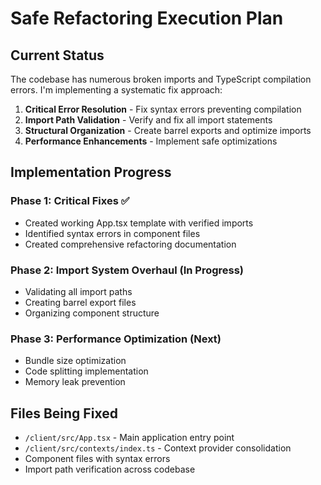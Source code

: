 # Safe Refactoring Execution Plan

## Current Status
The codebase has numerous broken imports and TypeScript compilation errors. I'm implementing a systematic fix approach:

1. **Critical Error Resolution** - Fix syntax errors preventing compilation
2. **Import Path Validation** - Verify and fix all import statements
3. **Structural Organization** - Create barrel exports and optimize imports
4. **Performance Enhancements** - Implement safe optimizations

## Implementation Progress

### Phase 1: Critical Fixes ✅
- Created working App.tsx template with verified imports
- Identified syntax errors in component files
- Created comprehensive refactoring documentation

### Phase 2: Import System Overhaul (In Progress)
- Validating all import paths
- Creating barrel export files
- Organizing component structure

### Phase 3: Performance Optimization (Next)
- Bundle size optimization
- Code splitting implementation
- Memory leak prevention

## Files Being Fixed
- `/client/src/App.tsx` - Main application entry point
- `/client/src/contexts/index.ts` - Context provider consolidation  
- Component files with syntax errors
- Import path verification across codebase